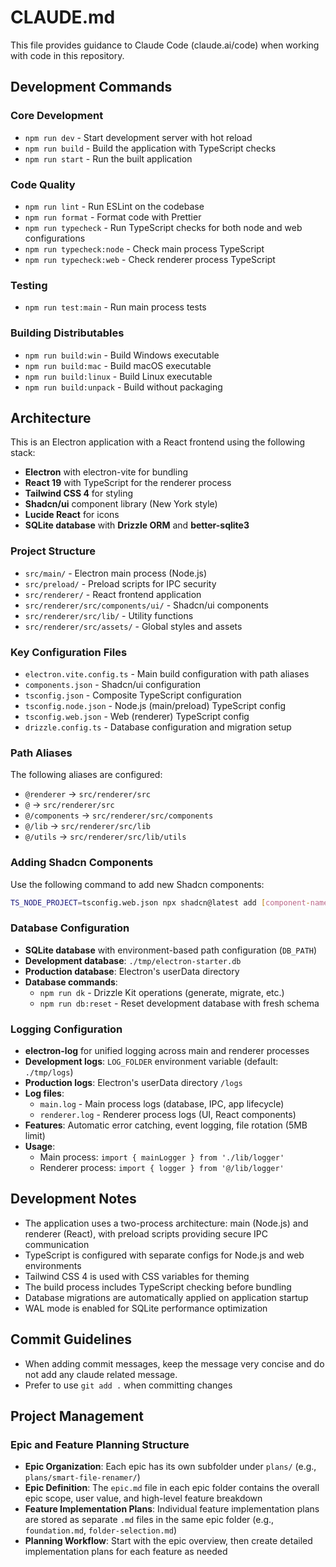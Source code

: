 # CLAUDE.md

This file provides guidance to Claude Code (claude.ai/code) when working with code in this repository.

## Development Commands

### Core Development

- `npm run dev` - Start development server with hot reload
- `npm run build` - Build the application with TypeScript checks
- `npm run start` - Run the built application

### Code Quality

- `npm run lint` - Run ESLint on the codebase
- `npm run format` - Format code with Prettier
- `npm run typecheck` - Run TypeScript checks for both node and web configurations
- `npm run typecheck:node` - Check main process TypeScript
- `npm run typecheck:web` - Check renderer process TypeScript

### Testing

- `npm run test:main` - Run main process tests

### Building Distributables

- `npm run build:win` - Build Windows executable
- `npm run build:mac` - Build macOS executable
- `npm run build:linux` - Build Linux executable
- `npm run build:unpack` - Build without packaging

## Architecture

This is an Electron application with a React frontend using the following stack:

- **Electron** with electron-vite for bundling
- **React 19** with TypeScript for the renderer process
- **Tailwind CSS 4** for styling
- **Shadcn/ui** component library (New York style)
- **Lucide React** for icons
- **SQLite database** with **Drizzle ORM** and **better-sqlite3**

### Project Structure

- `src/main/` - Electron main process (Node.js)
- `src/preload/` - Preload scripts for IPC security
- `src/renderer/` - React frontend application
- `src/renderer/src/components/ui/` - Shadcn/ui components
- `src/renderer/src/lib/` - Utility functions
- `src/renderer/src/assets/` - Global styles and assets

### Key Configuration Files

- `electron.vite.config.ts` - Main build configuration with path aliases
- `components.json` - Shadcn/ui configuration
- `tsconfig.json` - Composite TypeScript configuration
- `tsconfig.node.json` - Node.js (main/preload) TypeScript config
- `tsconfig.web.json` - Web (renderer) TypeScript config
- `drizzle.config.ts` - Database configuration and migration setup

### Path Aliases

The following aliases are configured:

- `@renderer` → `src/renderer/src`
- `@` → `src/renderer/src`
- `@/components` → `src/renderer/src/components`
- `@/lib` → `src/renderer/src/lib`
- `@/utils` → `src/renderer/src/lib/utils`

### Adding Shadcn Components

Use the following command to add new Shadcn components:

```bash
TS_NODE_PROJECT=tsconfig.web.json npx shadcn@latest add [component-name]
```

### Database Configuration

- **SQLite database** with environment-based path configuration (`DB_PATH`)
- **Development database**: `./tmp/electron-starter.db`
- **Production database**: Electron's userData directory
- **Database commands**:
  - `npm run dk` - Drizzle Kit operations (generate, migrate, etc.)
  - `npm run db:reset` - Reset development database with fresh schema

### Logging Configuration

- **electron-log** for unified logging across main and renderer processes
- **Development logs**: `LOG_FOLDER` environment variable (default: `./tmp/logs`)
- **Production logs**: Electron's userData directory `/logs`
- **Log files**:
  - `main.log` - Main process logs (database, IPC, app lifecycle)
  - `renderer.log` - Renderer process logs (UI, React components)
- **Features**: Automatic error catching, event logging, file rotation (5MB limit)
- **Usage**:
  - Main process: `import { mainLogger } from './lib/logger'`
  - Renderer process: `import { logger } from '@/lib/logger'`

## Development Notes

- The application uses a two-process architecture: main (Node.js) and renderer (React), with preload scripts providing secure IPC communication
- TypeScript is configured with separate configs for Node.js and web environments
- Tailwind CSS 4 is used with CSS variables for theming
- The build process includes TypeScript checking before bundling
- Database migrations are automatically applied on application startup
- WAL mode is enabled for SQLite performance optimization

## Commit Guidelines

- When adding commit messages, keep the message very concise and do not add any claude related message.
- Prefer to use `git add .` when committing changes

## Project Management

### Epic and Feature Planning Structure

- **Epic Organization**: Each epic has its own subfolder under `plans/` (e.g., `plans/smart-file-renamer/`)
- **Epic Definition**: The `epic.md` file in each epic folder contains the overall epic scope, user value, and high-level feature breakdown
- **Feature Implementation Plans**: Individual feature implementation plans are stored as separate `.md` files in the same epic folder (e.g., `foundation.md`, `folder-selection.md`)
- **Planning Workflow**: Start with the epic overview, then create detailed implementation plans for each feature as needed
